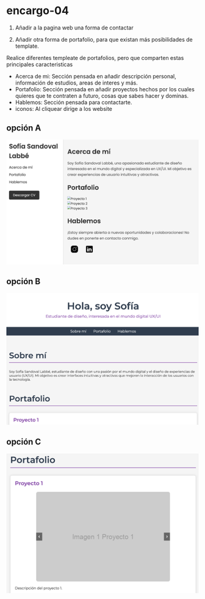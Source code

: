 # encargo-04

1. Añadir a la pagina web una forma de contactar

2. Añadir otra forma de portafolio, para que existan más posibilidades de template.

Realice diferentes templeate de portafolios, pero que comparten estas principales caracteristicas

- Acerca de mi: Sección pensada en añadir descripción personal, información de estudios, areas de interes y más.
- Portafolio: Sección pensada en añadir proyectos hechos por los cuales quieres que te
  contraten a futuro, cosas que sabes hacer y dominas.
- Hablemos: Sección pensada para contactarte.
- iconos: Al cliquear dirige a los website

## opción A

![portafolioA](./imagenA.png)

## opción B

![portafolioB](./imagenB.png)

## opción C

![portafolioC](./imagenC.png)
